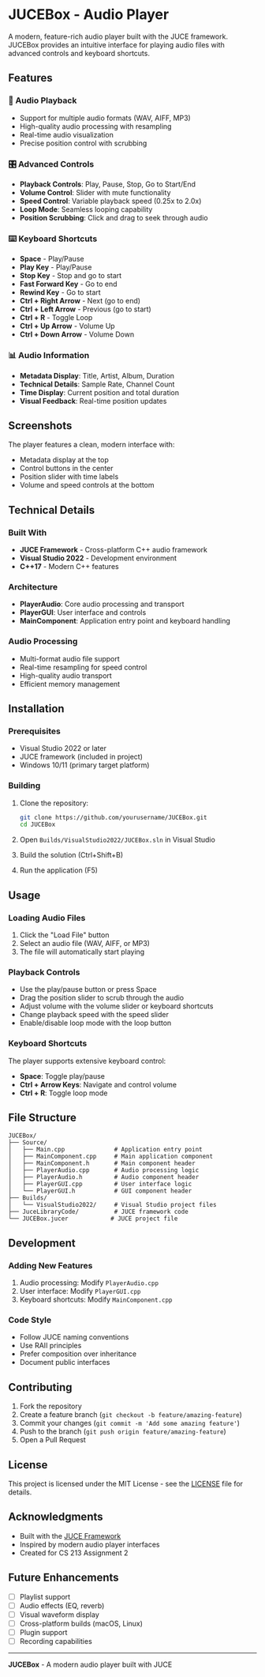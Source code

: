 # JUCEBox - Audio Player

A modern, feature-rich audio player built with the JUCE framework. JUCEBox provides an intuitive interface for playing audio files with advanced controls and keyboard shortcuts.

## Features

### 🎵 Audio Playback
- Support for multiple audio formats (WAV, AIFF, MP3)
- High-quality audio processing with resampling
- Real-time audio visualization
- Precise position control with scrubbing

### 🎛️ Advanced Controls
- **Playback Controls**: Play, Pause, Stop, Go to Start/End
- **Volume Control**: Slider with mute functionality
- **Speed Control**: Variable playback speed (0.25x to 2.0x)
- **Loop Mode**: Seamless looping capability
- **Position Scrubbing**: Click and drag to seek through audio

### ⌨️ Keyboard Shortcuts
- **Space** - Play/Pause
- **Play Key** - Play/Pause
- **Stop Key** - Stop and go to start
- **Fast Forward Key** - Go to end
- **Rewind Key** - Go to start
- **Ctrl + Right Arrow** - Next (go to end)
- **Ctrl + Left Arrow** - Previous (go to start)
- **Ctrl + R** - Toggle Loop
- **Ctrl + Up Arrow** - Volume Up
- **Ctrl + Down Arrow** - Volume Down

### 📊 Audio Information
- **Metadata Display**: Title, Artist, Album, Duration
- **Technical Details**: Sample Rate, Channel Count
- **Time Display**: Current position and total duration
- **Visual Feedback**: Real-time position updates

## Screenshots

The player features a clean, modern interface with:
- Metadata display at the top
- Control buttons in the center
- Position slider with time labels
- Volume and speed controls at the bottom

## Technical Details

### Built With
- **JUCE Framework** - Cross-platform C++ audio framework
- **Visual Studio 2022** - Development environment
- **C++17** - Modern C++ features

### Architecture
- **PlayerAudio**: Core audio processing and transport
- **PlayerGUI**: User interface and controls
- **MainComponent**: Application entry point and keyboard handling

### Audio Processing
- Multi-format audio file support
- Real-time resampling for speed control
- High-quality audio transport
- Efficient memory management

## Installation

### Prerequisites
- Visual Studio 2022 or later
- JUCE framework (included in project)
- Windows 10/11 (primary target platform)

### Building
1. Clone the repository:
   ```bash
   git clone https://github.com/yourusername/JUCEBox.git
   cd JUCEBox
   ```

2. Open `Builds/VisualStudio2022/JUCEBox.sln` in Visual Studio

3. Build the solution (Ctrl+Shift+B)

4. Run the application (F5)

## Usage

### Loading Audio Files
1. Click the "Load File" button
2. Select an audio file (WAV, AIFF, or MP3)
3. The file will automatically start playing

### Playback Controls
- Use the play/pause button or press Space
- Drag the position slider to scrub through the audio
- Adjust volume with the volume slider or keyboard shortcuts
- Change playback speed with the speed slider
- Enable/disable loop mode with the loop button

### Keyboard Shortcuts
The player supports extensive keyboard control:
- **Space**: Toggle play/pause
- **Ctrl + Arrow Keys**: Navigate and control volume
- **Ctrl + R**: Toggle loop mode

## File Structure

```
JUCEBox/
├── Source/
│   ├── Main.cpp              # Application entry point
│   ├── MainComponent.cpp     # Main application component
│   ├── MainComponent.h       # Main component header
│   ├── PlayerAudio.cpp       # Audio processing logic
│   ├── PlayerAudio.h         # Audio component header
│   ├── PlayerGUI.cpp         # User interface logic
│   └── PlayerGUI.h           # GUI component header
├── Builds/
│   └── VisualStudio2022/     # Visual Studio project files
├── JuceLibraryCode/          # JUCE framework code
└── JUCEBox.jucer            # JUCE project file
```

## Development

### Adding New Features
1. Audio processing: Modify `PlayerAudio.cpp`
2. User interface: Modify `PlayerGUI.cpp`
3. Keyboard shortcuts: Modify `MainComponent.cpp`

### Code Style
- Follow JUCE naming conventions
- Use RAII principles
- Prefer composition over inheritance
- Document public interfaces

## Contributing

1. Fork the repository
2. Create a feature branch (`git checkout -b feature/amazing-feature`)
3. Commit your changes (`git commit -m 'Add some amazing feature'`)
4. Push to the branch (`git push origin feature/amazing-feature`)
5. Open a Pull Request

## License

This project is licensed under the MIT License - see the [LICENSE](LICENSE) file for details.

## Acknowledgments

- Built with the [JUCE Framework](https://juce.com/)
- Inspired by modern audio player interfaces
- Created for CS 213 Assignment 2

## Future Enhancements

- [ ] Playlist support
- [ ] Audio effects (EQ, reverb)
- [ ] Visual waveform display
- [ ] Cross-platform builds (macOS, Linux)
- [ ] Plugin support
- [ ] Recording capabilities

---

**JUCEBox** - A modern audio player built with JUCE

